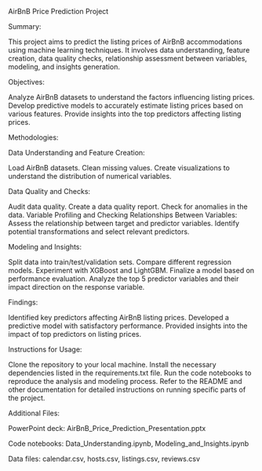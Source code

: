 AirBnB Price Prediction Project


Summary: 

This project aims to predict the listing prices of AirBnB accommodations using machine learning techniques. It involves data understanding, feature creation, data quality checks, relationship assessment between variables, modeling, and insights generation.


Objectives: 

Analyze AirBnB datasets to understand the factors influencing listing prices.
Develop predictive models to accurately estimate listing prices based on various features.
Provide insights into the top predictors affecting listing prices.


Methodologies:

Data Understanding and Feature Creation:

Load AirBnB datasets.
Clean missing values.
Create visualizations to understand the distribution of numerical variables.


Data Quality and Checks: 

Audit data quality.
Create a data quality report.
Check for anomalies in the data.
Variable Profiling and Checking Relationships Between Variables:
Assess the relationship between target and predictor variables.
Identify potential transformations and select relevant predictors.


Modeling and Insights: 

Split data into train/test/validation sets.
Compare different regression models.
Experiment with XGBoost and LightGBM.
Finalize a model based on performance evaluation.
Analyze the top 5 predictor variables and their impact direction on the response variable.


Findings:

Identified key predictors affecting AirBnB listing prices.
Developed a predictive model with satisfactory performance.
Provided insights into the impact of top predictors on listing prices.


Instructions for Usage:

Clone the repository to your local machine.
Install the necessary dependencies listed in the requirements.txt file.
Run the code notebooks to reproduce the analysis and modeling process.
Refer to the README and other documentation for detailed instructions on running specific parts of the project.


Additional Files:

PowerPoint deck: AirBnB_Price_Prediction_Presentation.pptx

Code notebooks: Data_Understanding.ipynb, Modeling_and_Insights.ipynb

Data files: calendar.csv, hosts.csv, listings.csv, reviews.csv


